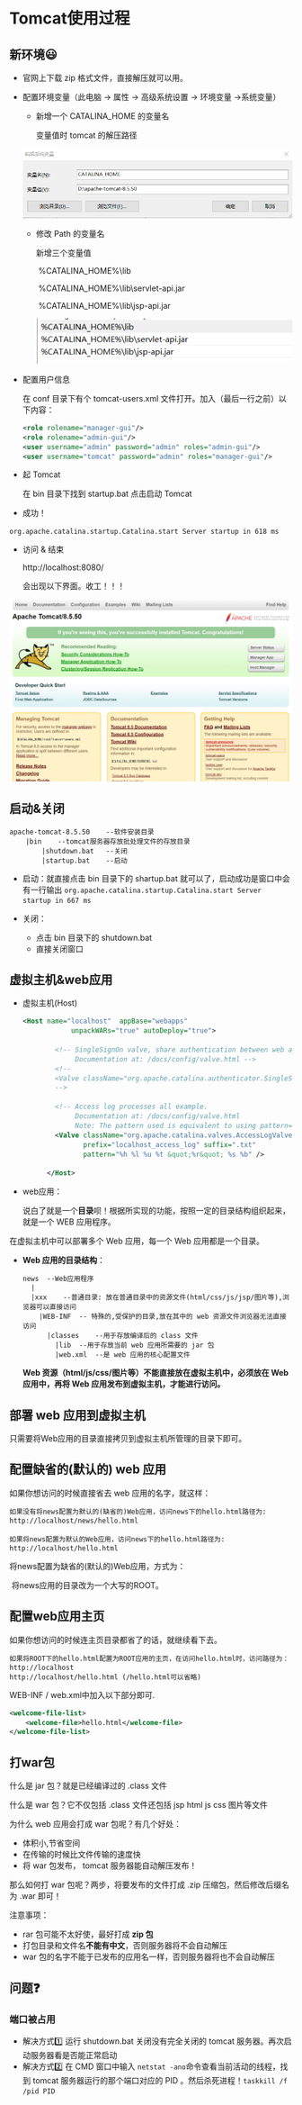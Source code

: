 # Tomcat使用过程

## 新环境:smiley:

- 官网上下载 zip 格式文件，直接解压就可以用。

- 配置环境变量（此电脑 -> 属性 -> 高级系统设置 -> 环境变量 ->系统变量）

  - 新增一个 CATALINA_HOME 的变量名

    变量值时 tomcat 的解压路径

  ![](../image/tools/Tomcat/CATALINA_HOME.png)

  - 修改 Path 的变量名

    新增三个变量值

    ​	%CATALINA_HOME%\lib

    ​	%CATALINA_HOME%\lib\servlet-api.jar

    ​	%CATALINA_HOME%\lib\jsp-api.jar

    ![](../image/tools/Tomcat/Path.png)

- 配置用户信息

  在 conf 目录下有个 tomcat-users.xml 文件打开。加入（最后一行之前）以下内容：

  ```xml
  <role rolename="manager-gui"/> 
  <role rolename="admin-gui"/>  
  <user username="admin" password="admin" roles="admin-gui"/>
  <user username="tomcat" password="admin" roles="manager-gui"/>
  ```

- 起 Tomcat 

  在 bin 目录下找到 startup.bat 点击启动 Tomcat

- 成功！

`org.apache.catalina.startup.Catalina.start Server startup in 618 ms`

- 访问 & 结束

  http://localhost:8080/

  会出现以下界面。收工！！！

![](../image/tools/Tomcat/tomcat.png)

## 启动&关闭

```
apache-tomcat-8.5.50	--软件安装目录
	|bin	--tomcat服务器存放批处理文件的存放目录
		|shutdown.bat	--关闭
		|startup.bat	--启动 
```

- 启动：就直接点击 bin 目录下的  shartup.bat 就可以了，启动成功是窗口中会有一行输出 `org.apache.catalina.startup.Catalina.start Server startup in 667 ms`

- 关闭：
  - 点击 bin 目录下的 shutdown.bat 
  - 直接关闭窗口

## 虚拟主机&web应用

- 虚拟主机(Host)

  ```xml
  <Host name="localhost"  appBase="webapps"
              unpackWARs="true" autoDeploy="true">
  
          <!-- SingleSignOn valve, share authentication between web applications
               Documentation at: /docs/config/valve.html -->
          <!--
          <Valve className="org.apache.catalina.authenticator.SingleSignOn" />
          -->
  
          <!-- Access log processes all example.
               Documentation at: /docs/config/valve.html
               Note: The pattern used is equivalent to using pattern="common" -->
          <Valve className="org.apache.catalina.valves.AccessLogValve" directory="logs"
                 prefix="localhost_access_log" suffix=".txt"
                 pattern="%h %l %u %t &quot;%r&quot; %s %b" />
  
        </Host>
  ```

- web应用：

  说白了就是一个**目录**呗！根据所实现的功能，按照一定的目录结构组织起来，就是一个 WEB 应用程序。

在虚拟主机中可以部署多个 Web 应用，每一个 Web 应用都是一个目录。

- **Web 应用的目录结构**：	

  ```
  news	--Web应用程序
  	|
  	|xxx	--普通目录: 放在普通目录中的资源文件(html/css/js/jsp/图片等),浏览器可以直接访问
      |WEB-INF	-- 特殊的,受保护的目录,放在其中的 web 资源文件浏览器无法直接访问
      	|classes	--用于存放编译后的 class 文件 
          |lib 	--用于存放当前 web 应用所需要的 jar 包
          |web.xml 	--是 web 应用的核心配置文件
  ```

  

  **Web 资源（html/js/css/图片等）不能直接放在虚拟主机中，必须放在 Web 应用中，再将 Web 应用发布到虚拟主机，才能进行访问。**

## 部署 web 应用到虚拟主机

只需要将Web应用的目录直接拷贝到虚拟主机所管理的目录下即可。

## 配置缺省的(默认的) web 应用

如果你想访问的时候直接省去 web 应用的名字，就这样：

```
如果没有将news配置为默认的(缺省的)Web应用，访问news下的hello.html路径为:
http://localhost/news/hello.html

如果将news配置为默认的Web应用，访问news下的hello.html路径为:
http://localhost/hello.html
```

将news配置为缺省的(默认的)Web应用，方式为：

​	将news应用的目录改为一个大写的ROOT。

## 配置web应用主页

如果你想访问的时候连主页目录都省了的话，就继续看下去。

```
如果将ROOT下的hello.html配置为ROOT应用的主页，在访问hello.html时，访问路径为：
http://localhost
http://localhost/hello.html (/hello.html可以省略)
```



WEB-INF / web.xml中加入以下部分即可.

```xml
<welcome-file-list>
    <welcome-file>hello.html</welcome-file>
</welcome-file-list>
```

## 打war包

什么是 jar 包？就是已经编译过的 .class 文件

什么是 war 包？它不仅包括 .class 文件还包括 jsp html js css 图片等文件

为什么 web 应用会打成 war 包呢？有几个好处：

- 体积小,节省空间
- 在传输的时候比文件传输的速度快
- 将 war 包发布， tomcat 服务器能自动解压发布！

那么如何打 war 包呢？两步，将要发布的文件打成 .zip 压缩包，然后修改后缀名为  .war 即可！

注意事项：

- rar 包可能不太好使，最好打成 **zip 包**
- 打包目录和文件名**不能有中文**，否则服务器将不会自动解压
- war 包的名字不能于已发布的应用名一样，否则服务器将也不会自动解压

## 问题:question:

### 端口被占用

- 解决方式:one: 运行 shutdown.bat 关闭没有完全关闭的 tomcat 服务器。再次启动服务器看是否能正常启动
- 解决方式:two: 在 CMD 窗口中输入 `netstat -ano`命令查看当前活动的线程，找到 tomcat 服务器运行的那个端口对应的 PID 。然后杀死进程！`taskkill /f /pid PID`